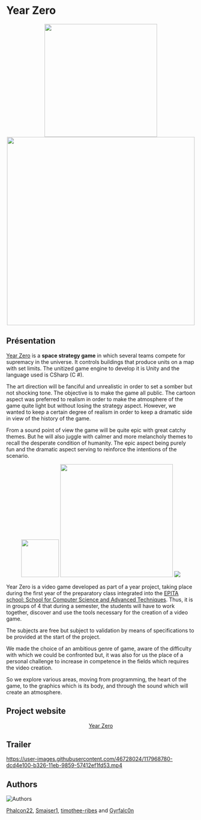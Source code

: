 # Year Zero

<p float="left" align="middle">
  <img src="https://static.wixstatic.com/media/40b83d_b54b923172d84cedb35325df8814b1ea~mv2_d_2500_2500_s_4_2.png/v1/fill/w_452,h_452,al_c,q_85,usm_0.66_1.00_0.01/logo2v2.webp" width="300" />
<img src="https://i.imgur.com/4lKVlz0.png" width="500"/></p>


## Présentation
[Year Zero](https://gyrfalc0n.wixsite.com/yearzero?lang=en) is a **space strategy game** in which several teams compete for supremacy in the universe. It controls buildings that produce units on a map with set limits.
The unitized game engine to develop it is Unity and the language used is CSharp (C #).

The art direction will be fanciful and unrealistic in order to set a somber but not shocking tone. The objective is to make the game all public. The cartoon aspect was preferred to realism in order to make the atmosphere of the game quite light but without losing the strategy aspect. However, we wanted to keep a certain degree of realism in order to keep a dramatic side in view of the history of the game.

From a sound point of view the game will be quite epic with great catchy themes. But he will also juggle with calmer and more melancholy themes to recall the desperate condition of humanity. The epic aspect being purely fun and the dramatic aspect serving to reinforce the intentions of the scenario.

<p float="left" align="middle">
  <img src="https://static.wixstatic.com/media/b44325_ff41f116b8f248ee955f14138cbcdd8f~mv2.png/v1/fill/w_133,h_133,al_c,q_85,usm_0.66_1.00_0.01/b44325_ff41f116b8f248ee955f14138cbcdd8f~mv2.webp" width="100" />
  <img src="https://static.wixstatic.com/media/b44325_cfc87a01150241a59942e0b2b23208e0~mv2.png/v1/fill/w_338,h_121,al_c,q_85,usm_0.66_1.00_0.01/b44325_cfc87a01150241a59942e0b2b23208e0~mv2.webp" width="300" /> 
  <img src="https://static.wixstatic.com/media/b44325_6509df17b2864ba1a5573fb4ee104b55~mv2_d_4286_2902_s_4_2.png/v1/fill/w_200,h_133,al_c,q_85,usm_0.66_1.00_0.01/b44325_6509df17b2864ba1a5573fb4ee104b55~mv2_d_4286_2902_s_4_2.webp" />
</p>
</p>

Year Zero is a video game developed as part of a year project, taking place during the first year of the preparatory class integrated into the [EPITA school: School for Computer Science and Advanced Techniques](https://www.epita.fr/). Thus, it is in groups of 4 that during a semester, the students will have to work together, discover and use the tools necessary for the creation of a video game.

The subjects are free but subject to validation by means of specifications to be provided at the start of the project.

We made the choice of an ambitious genre of game, aware of the difficulty with which we could be confronted but, it was also for us the place of a personal challenge to increase in competence in the fields which requires the video creation.

So we explore various areas, moving from programming, the heart of the game, to the graphics which is its body, and through the sound which will create an atmosphere.

## Project website

<p align="middle">
<a href="https://gyrfalc0n.wixsite.com/yearzero?lang=en">Year Zero</a>
  </p>

## Trailer
https://user-images.githubusercontent.com/46728024/117968780-dcd4e100-b326-11eb-9859-57412ef1fd53.mp4

## Authors

![Authors](https://i.imgur.com/p2Kh2ey.png)

[Phalcon22](https://github.com/Phalcon22), [Smajser1](https://github.com/Smajser1), [timothee-ribes](https://github.com/timothee-ribes) and [Gyrfalc0n](https://github.com/Gyrfalc0n)



